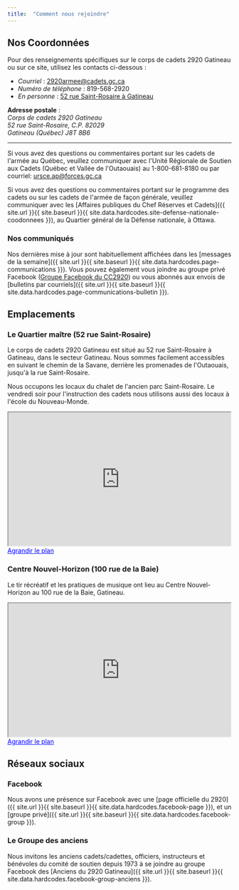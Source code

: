 ```yaml
---
title:  "Comment nous rejoindre"  
---
```


## Nos Coordonnées

Pour des renseignements spécifiques sur le corps de cadets 2920 Gatineau ou sur ce site, utilisez les contacts ci-dessous :

- *Courriel* : <2920armee@cadets.gc.ca>
- *Numéro de téléphone* : 819-568-2920
- *En personne* : [52 rue Saint-Rosaire à Gatineau](#emplacements)

**Adresse postale** :<br>
*Corps de cadets 2920 Gatineau*<br>
*52 rue Saint-Rosaire, C.P. 82029*<br>
*Gatineau (Québec)  J8T 8B6*<br>

---

Si vous avez des questions ou commentaires portant sur les cadets de l'armée au Québec, veuillez communiquer avec l'Unité Régionale de Soutien aux Cadets (Québec et Vallée de l'Outaouais) au 1-800-681-8180 ou par courriel: <ursce.ap@forces.gc.ca>

Si vous avez des questions ou commentaires portant sur le programme des cadets ou sur les cadets de l'armée de façon générale, veuillez communiquer avec les [Affaires publiques du Chef Réserves et Cadets]({{ site.url }}{{ site.baseurl }}{{ site.data.hardcodes.site-defense-nationale-coodonnees }}), au Quartier général de la Défense nationale, à Ottawa.


### Nos communiqués

Nos dernières mise à jour sont habituellement affichées dans les [messages de la semaine]({{ site.url }}{{ site.baseurl }}{{ site.data.hardcodes.page-communications }}). Vous pouvez également vous joindre au groupe privé Facebook (<a href="https://www.facebook.com/groups/cc2920Gatineau" target="_blank">Groupe Facebook du CC2920</a>) ou vous abonnés aux envois de [bulletins par courriels]({{ site.url }}{{ site.baseurl }}{{ site.data.hardcodes.page-communications-bulletin }}).

## Emplacements

### Le Quartier maître (52 rue Saint-Rosaire)

Le corps de cadets 2920 Gatineau est situé au 52 rue Saint-Rosaire à Gatineau, dans le secteur Gatineau. Nous sommes facilement accessibles en suivant le chemin de la Savane, derrière les promenades de l'Outaouais, jusqu'à la rue Saint-Rosaire.

Nous occupons les locaux du chalet de l'ancien parc Saint-Rosaire. Le vendredi soir pour l'instruction des cadets nous utilisons aussi des locaux à l'école du Nouveau-Monde.

 <iframe width="500" height="300" src="https://maps.google.ca/maps?f=q&amp;source=s_q&amp;hl=fr&amp;geocode=&amp;q=52+st+rosaire,+Gatineau,+Qu%C3%A9bec&amp;aq=&amp;sll=45.470454,-75.688376&amp;sspn=0.009375,0.022638&amp;vpsrc=0&amp;ie=UTF8&amp;hq=&amp;hnear=52+Rue+Saint+Rosaire,+Gatineau,+Qu%C3%A9bec+J8T+3B3&amp;t=m&amp;z=14&amp;iwloc=A&amp;output=embed" ></iframe>
 <a href="http://maps.google.ca/maps?f=q&amp;source=embed&amp;hl=fr&amp;geocode=&amp;q=52+st+rosaire,+Gatineau,+Qu%C3%A9bec&amp;aq=&amp;sll=45.470454,-75.688376&amp;sspn=0.009375,0.022638&amp;vpsrc=0&amp;ie=UTF8&amp;hq=&amp;hnear=52+Rue+Saint+Rosaire,+Gatineau,+Qu%C3%A9bec+J8T+3B3&amp;t=m&amp;z=14&amp;iwloc=A" style="color:#0000FF;text-align:left">Agrandir le plan</a> 

### Centre Nouvel-Horizon (100 rue de la Baie)

 Le tir récréatif et les pratiques de musique ont lieu au Centre Nouvel-Horizon au 100 rue de la Baie, Gatineau.

 <iframe width="500" height="300" src="https://maps.google.ca/maps?f=q&amp;source=s_q&amp;hl=fr&amp;geocode=&amp;q=100+Rue+de+la+Baie,+Gatineau,+Qu%C3%A9bec&amp;aq=0&amp;sll=45.467475,-75.691509&amp;sspn=0.004688,0.011319&amp;vpsrc=0&amp;ie=UTF8&amp;hq=&amp;hnear=100+Rue+de+la+Baie,+Gatineau,+Qu%C3%A9bec+J8T+3H7&amp;t=m&amp;z=14&amp;ll=45.461384,-75.69572&amp;output=embed"></iframe>
 <a href="http://maps.google.ca/maps?f=q&amp;source=embed&amp;hl=fr&amp;geocode=&amp;q=100+Rue+de+la+Baie,+Gatineau,+Qu%C3%A9bec&amp;aq=0&amp;sll=45.467475,-75.691509&amp;sspn=0.004688,0.011319&amp;vpsrc=0&amp;ie=UTF8&amp;hq=&amp;hnear=100+Rue+de+la+Baie,+Gatineau,+Qu%C3%A9bec+J8T+3H7&amp;t=m&amp;z=14&amp;ll=45.461384,-75.69572" style="color:#0000FF;text-align:left">Agrandir le plan</a>

## Réseaux sociaux

### Facebook
Nous avons une présence sur Facebook avec une [page officielle du 2920]({{ site.url }}{{ site.baseurl }}{{ site.data.hardcodes.facebook-page }}), et un [groupe privé]({{ site.url }}{{ site.baseurl }}{{ site.data.hardcodes.facebook-group }}).

### Le Groupe des anciens
Nous invitons les anciens cadets/cadettes, officiers, instructeurs et bénévoles du comité de soutien depuis 1973 à se joindre au groupe Facebook des [Anciens du 2920 Gatineau]({{ site.url }}{{ site.baseurl }}{{ site.data.hardcodes.facebook-group-anciens }}). 

